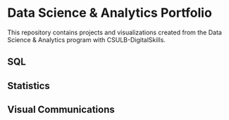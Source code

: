 # Data Science & Analytics Portfolio
This repository contains projects and visualizations created from the Data Science & Analytics program with CSULB-DigitalSkills.

## SQL

## Statistics

## Visual Communications

